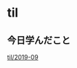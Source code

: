 # til

## 今日学んだこと

[til/2019\-09](https://github.com/tokiohamamatsu/til/blob/master/tir/2019-09.md/#19)